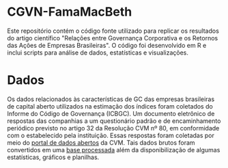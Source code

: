 # CGVN-FamaMacBeth
Este repositório contém o código fonte utilizado para replicar os resultados do artigo científico "Relações entre Governança Corporativa e os Retornos das Ações de Empresas Brasileiras". O código foi desenvolvido em R e inclui scripts para análise de dados, estatísticas e visualizações.

# Dados
Os dados relacionados às características de GC das empresas brasileiras de capital aberto utilizados na estimação dos índices foram coletados do Informe do Código de Governança (ICBGC). Um documento eletrônico de respostas das companhias a um
questionário padrão e de encaminhamento periódico previsto no artigo 32 da Resolução CVM nº 80, em conformidade com o estabelecido pela instituição. Essas respostas foram coletadas por meio do [portal de dados abertos](https://dados.cvm.gov.br/dataset/cia_aberta-doc-cgvn) da CVM.
Tais dados brutos foram convertidos em uma [base processada](https://mvlp.github.io/celta/#governance) além da disponibilização de algumas estatísticas, gráficos e planilhas.
